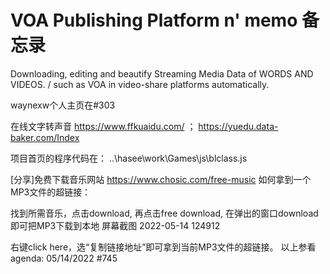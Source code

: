 # VOA Publishing Platform n' memo 备忘录

Downloading, editing and beautify Streaming Media Data of WORDS AND VIDEOS. / such as VOA in video-share platforms automatically.

waynexw个人主页在#303

在线文字转声音 https://www.ffkuaidu.com/ ； https://yuedu.data-baker.com/Index

项目首页的程序代码在：  ..\hasee\work\Games\js\blclass.js

[分享]免费下载音乐网站 https://www.chosic.com/free-music
如何拿到一个MP3文件的超链接：

找到所需音乐，点击download, 再点击free download, 在弹出的窗口download 即可把MP3下载到本地
屏幕截图 2022-05-14 124912

右键click here，选“复制链接地址”即可拿到当前MP3文件的超链接。
以上参看agenda: 05/14/2022 #745
